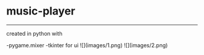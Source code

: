 <h1>music-player</h1>
<hr>
<p>created in python with<p>
-pygame.mixer
-tkinter for ui
![](images/1.png)
![](images/2.png)